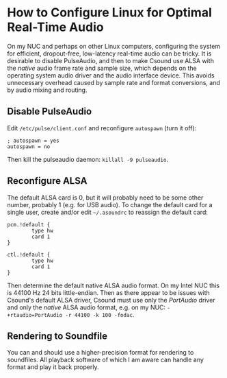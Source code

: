# How to Configure Linux for Optimal Real-Time Audio

On my NUC and perhaps on other Linux computers, configuring the system for efficient, dropout-free, low-latency real-time audio can be tricky. It is desirable to disable PulseAudio, and then to make Csound use ALSA with the _native_ audio frame rate and sample size, which depends on the operating system audio driver and the audio interface device. This avoids unnecessary overhead caused by sample rate and format conversions, and by audio mixing and routing.

## Disable PulseAudio

Edit `/etc/pulse/client.conf` and reconfigure `autospawn` (turn it off):
```
; autospawn = yes
autospawn = no
```

Then kill the pulseaudio daemon: `killall -9 pulseaudio`.

## Reconfigure ALSA

The default ALSA card is 0, but it will probably need to be some other number, probably 1 (e.g. for USB audio). To change the default card for a single user, create and/or edit `~/.asoundrc` to reassign the default card:

```
pcm.!default {
        type hw
        card 1
}

ctl.!default {
        type hw           
        card 1
}
```

Then determine the default native ALSA audio format. On my Intel NUC this is 44100 Hz 24 bits little-endian. Then as there appear to be issues with Csound's default ALSA driver, Csound must use only the _PortAudio_ driver and only the _native_ ALSA audio format, e.g. on my NUC: `-+rtaudio=PortAudio -r 44100 -k 100 -fodac`.

## Rendering to Soundfile

You can and should use a higher-precision format for rendering to soundfiles. All playback software of which I am aware can handle any format and play it back properly.
